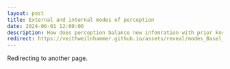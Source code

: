 ```yaml
---
layout: post
title: External and internal modes of perception
date: 2024-06-01 12:00:00
description: How does perception balance new infomration with prior knowledge?
redirect: https://veithweilnhammer.github.io/assets/reveal/modes_Basel_2.html
---
```


Redirecting to another page.
